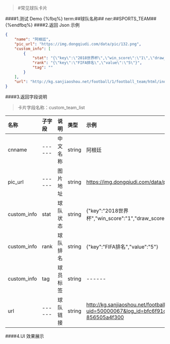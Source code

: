 >#常见球队卡片


####1.测试 Demo
{%fbq%}
term:##球队名称##
ner:##SPORTS_TEAM##
{%endfbq%}
####2.返回 Json 示例
```json
{
    "name": "阿根廷",
    "pic_url": "https://img.dongqiudi.com/data/pic/132.png",
    "custom_info": [
        {
            "stat": "{\"key\":\"2018世界杯\",\"win_score\":\"1\",\"draw_score\":\"1\",\"fail_score\":\"2\"}",
            "rank": "{\"key\":\"FIFA排名\",\"value\":\"5\"}",
            "tag": ""
        }
    ],
    "url": "http://kg.sanjiaoshou.net/football/1/football_team/html/index.html?uid=50000067&log_id=bfc6f91c-88fa-49cf-9078-856505a4f300"
}
```

####3.返回字段说明
>卡片字段名称：custom_team_list

|名称|子字段|说明|类型|示例|
|:---|:---|:---|:---|:---|
|cnname|------|中文名称|string|阿根廷|
|pic_url|------|图片地址|string|https://img.dongqiudi.com/data/pic/132.png|
|custom_info|stat|球队状态|string|{\"key\":\"2018世界杯\",\"win_score\":\"1\",\"draw_score\":\"1\",\"fail_score\":\"2\"}|
|custom_info|rank|球队排名|string|{\"key\":\"FIFA排名\",\"value\":\"5\"}|
|custom_info|tag|球员标签|string|------|
|url|------|球队链接|string|http://kg.sanjiaoshou.net/football/1/football_team/html/index.html?uid=50000067&log_id=bfc6f91c-88fa-49cf-9078-856505a4f300|


####4.UI 效果展示




